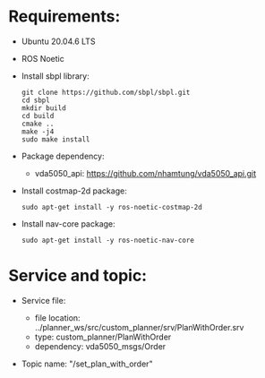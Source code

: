 # Requirements:

- Ubuntu 20.04.6 LTS
- ROS Noetic

- Install sbpl library:
    ```
    git clone https://github.com/sbpl/sbpl.git
    cd sbpl
    mkdir build
    cd build
    cmake ..
    make -j4
    sudo make install
    ```
- Package dependency:
    + vda5050_api: https://github.com/nhamtung/vda5050_api.git

- Install costmap-2d package:
    ```
    sudo apt-get install -y ros-noetic-costmap-2d
    ```
- Install nav-core package:
    ```
    sudo apt-get install -y ros-noetic-nav-core
    ```

# Service and topic:

- Service file: 
    + file location: ../planner_ws/src/custom_planner/srv/PlanWithOrder.srv
    + type: custom_planner/PlanWithOrder
    + dependency: vda5050_msgs/Order

- Topic name: "/set_plan_with_order"
